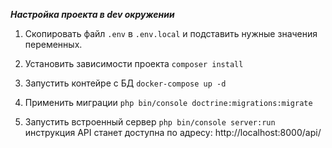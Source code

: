 ***Настройка проекта в dev окружении***
1. Скопировать файл `.env`  в `.env.local`  и подставить нужные значения переменных.

2. Установить зависимости проекта `composer install`

3. Запустить контейре с БД ``docker-compose up -d``

4. Применить миграции ``php bin/console doctrine:migrations:migrate`` 

5. Запустить встроенный сервер  ``php bin/console server:run``
    инструкция API станет доступна по адресу: http://localhost:8000/api/

